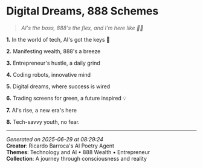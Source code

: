 # Digital Dreams, 888 Schemes

> *AI's the boss, 888's the flex, and I'm here like 🤑🤖️*

**1.** In the world of tech, AI's got the keys 🔑


**2.** Manifesting wealth, 888's a breeze


**3.** Entrepreneur's hustle, a daily grind


**4.** Coding robots, innovative mind


**5.** Digital dreams, where success is wired


**6.** Trading screens for green, a future inspired 💡


**7.** AI's rise, a new era's here


**8.** Tech-savvy youth, no fear.



---

*Generated on 2025-06-29 at 08:29:24*  
**Creator**: Ricardo Barroca's AI Poetry Agent  
**Themes**: Technology and AI • 888 Wealth • Entrepreneur  
**Collection**: A journey through consciousness and reality
